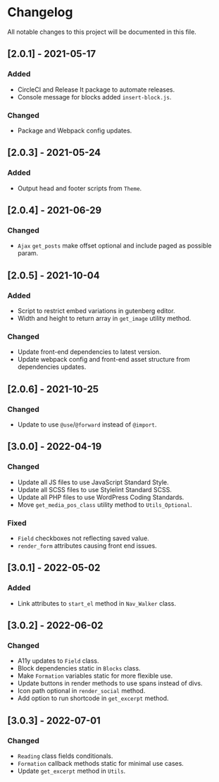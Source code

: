 # Changelog

All notable changes to this project will be documented in this file.

## [2.0.1] - 2021-05-17

### Added
- CircleCI and Release It package to automate releases.
- Console message for blocks added `insert-block.js`.

### Changed
- Package and Webpack config updates.

## [2.0.3] - 2021-05-24

### Added
- Output head and footer scripts from `Theme`.

## [2.0.4] - 2021-06-29

### Changed
- `Ajax` `get_posts` make offset optional and include paged as possible param.

## [2.0.5] - 2021-10-04

### Added
- Script to restrict embed variations in gutenberg editor.
- Width and height to return array in `get_image` utility method.

### Changed
- Update front-end dependencies to latest version.
- Update webpack config and front-end asset structure from dependencies updates.

## [2.0.6] - 2021-10-25

### Changed
- Update to use `@use`/`@forward` instead of `@import`.

## [3.0.0] - 2022-04-19

### Changed
- Update all JS files to use JavaScript Standard Style.
- Update all SCSS files to use Stylelint Standard SCSS.
- Update all PHP files to use WordPress Coding Standards.
- Move `get_media_pos_class` utility method to `Utils_Optional`.

### Fixed
- `Field` checkboxes not reflecting saved value.
- `render_form` attributes causing front end issues.

## [3.0.1] - 2022-05-02

### Added
- Link attributes to `start_el` method in `Nav_Walker` class.

## [3.0.2] - 2022-06-02

### Changed
- A11y updates to `Field` class.
- Block dependencies static in `Blocks` class.
- Make `Formation` variables static for more flexible use.
- Update buttons in render methods to use spans instead of divs.
- Icon path optional in `render_social` method.
- Add option to run shortcode in `get_excerpt` method.

## [3.0.3] - 2022-07-01

### Changed
- `Reading` class fields conditionals.
- `Formation` callback methods static for minimal use cases.
- Update `get_excerpt` method in `Utils`.
